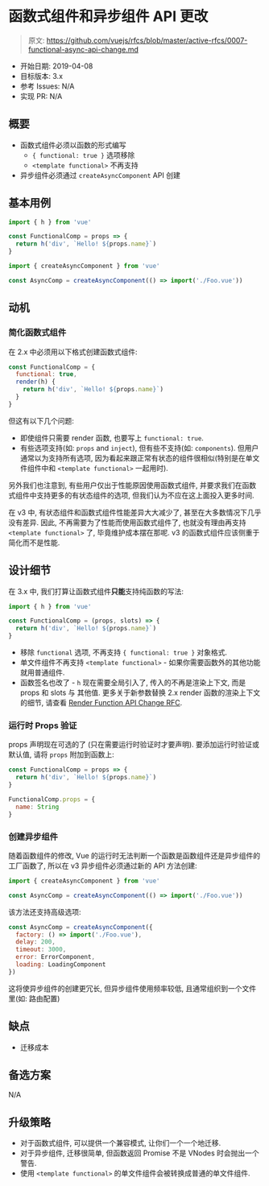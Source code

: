 # 函数式组件和异步组件 API 更改

> 原文: <https://github.com/vuejs/rfcs/blob/master/active-rfcs/0007-functional-async-api-change.md>

- 开始日期: 2019-04-08
- 目标版本: 3.x
- 参考 Issues: N/A
- 实现 PR: N/A

## 概要

- 函数式组件必须以函数的形式编写
  - `{ functional: true }` 选项移除
  - `<template functional>` 不再支持
- 异步组件必须通过 `createAsyncComponent` API 创建

## 基本用例

``` js
import { h } from 'vue'

const FunctionalComp = props => {
  return h('div', `Hello! ${props.name}`)
}
```

``` js
import { createAsyncComponent } from 'vue'

const AsyncComp = createAsyncComponent(() => import('./Foo.vue'))
```

## 动机

### 简化函数式组件

在 2.x 中必须用以下格式创建函数式组件: 

``` js
const FunctionalComp = {
  functional: true,
  render(h) {
    return h('div', `Hello! ${props.name}`)
  }
}
```

但这有以下几个问题: 

- 即使组件只需要 render 函数, 也要写上 `functional: true`.
- 有些选项支持(如: `props` and `inject`), 但有些不支持(如: `components`). 但用户通常以为支持所有选项, 因为看起来跟正常有状态的组件很相似(特别是在单文件组件中和 `<template functional>` 一起用时).

另外我们也注意到, 有些用户仅出于性能原因使用函数式组件, 并要求我们在函数式组件中支持更多的有状态组件的选项, 但我们认为不应在这上面投入更多时间. 

在 v3 中, 有状态组件和函数式组件性能差异大大减少了, 甚至在大多数情况下几乎没有差异. 
因此, 不再需要为了性能而使用函数式组件了, 也就没有理由再支持 `<template functional>` 了, 毕竟维护成本摆在那呢. 
v3 的函数式组件应该侧重于简化而不是性能. 

## 设计细节

在 3.x 中, 我们打算让函数式组件**只能**支持纯函数的写法: 

``` js
import { h } from 'vue'

const FunctionalComp = (props, slots) => {
  return h('div', `Hello! ${props.name}`)
}
```

- 移除 `functional` 选项, 不再支持 `{ functional: true }` 对象格式.
- 单文件组件不再支持 `<template functional>` - 如果你需要函数外的其他功能就用普通组件.
- 函数签名也改了 - `h` 现在需要全局引入了, 传入的不再是渲染上下文, 而是 props 和 slots 与 其他值. 更多关于新参数替换 2.x render 函数的渲染上下文的细节, 请查看 [Render Function API Change RFC](https://github.com/vuejs/rfcs/pull/28). 

### 运行时 Props 验证

props 声明现在可选的了 (只在需要运行时验证时才要声明). 要添加运行时验证或默认值, 请将 `props` 附加到函数上: 

``` js
const FunctionalComp = props => {
  return h('div', `Hello! ${props.name}`)
}

FunctionalComp.props = {
  name: String
}
```

### 创建异步组件

随着函数组件的修改, Vue 的运行时无法判断一个函数是函数组件还是异步组件的工厂函数了, 所以在 v3 异步组件必须通过新的 API 方法创建: 

``` js
import { createAsyncComponent } from 'vue'

const AsyncComp = createAsyncComponent(() => import('./Foo.vue'))
```

该方法还支持高级选项: 

``` js
const AsyncComp = createAsyncComponent({
  factory: () => import('./Foo.vue'),
  delay: 200,
  timeout: 3000,
  error: ErrorComponent,
  loading: LoadingComponent
})
```

这将使异步组件的创建更冗长, 但异步组件使用频率较低, 且通常组织到一个文件里(如: 路由配置)

## 缺点
- 迁移成本

## 备选方案

N/A

## 升级策略

- 对于函数式组件, 可以提供一个兼容模式, 让你们一个一个地迁移.
- 对于异步组件, 迁移很简单, 但函数返回 Promise 不是 VNodes 时会抛出一个警告.
- 使用 `<template functional>` 的单文件组件会被转换成普通的单文件组件. 
